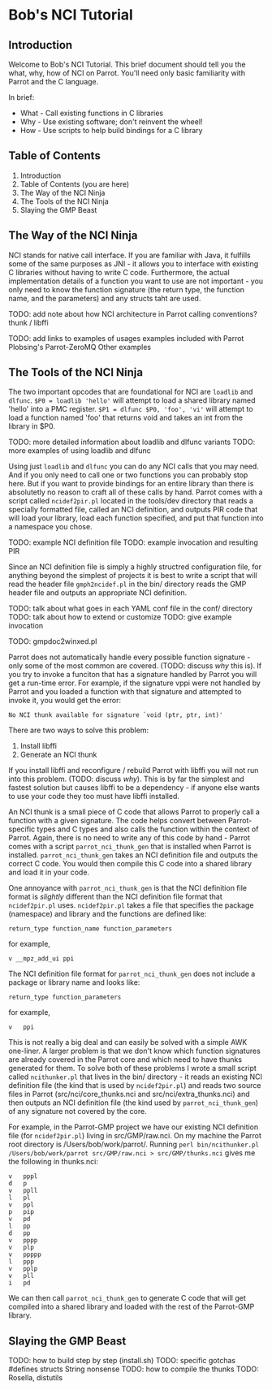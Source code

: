 Bob's NCI Tutorial
==================

Introduction
------------

Welcome to Bob's NCI Tutorial.  This brief document should tell you the what, why, how of NCI on Parrot.  You'll need only basic familiarity with Parrot and the C language.

In brief:

* What - Call existing functions in C libraries
* Why - Use existing software; don't reinvent the wheel!
* How - Use scripts to help build bindings for a C library

Table of Contents
-----------------

1. Introduction
2. Table of Contents (you are here)
3. The Way of the NCI Ninja
4. The Tools of the NCI Ninja
5. Slaying the GMP Beast


The Way of the NCI Ninja
------------------------

NCI stands for native call interface. If you are familiar with Java, it fulfills some of the same purposes as JNI - it allows you to interface with existing C libraries without having to write C code.  Furthermore, the actual implementation details of a function you want to use are not important - you only need to know the function signature (the return type, the function name, and the parameters) and any structs taht are used.

TODO: add note about how NCI architecture in Parrot
  calling conventions?
  thunk / libffi

TODO: add links to examples of usages
  examples included with Parrot
  Plobsing's Parrot-ZeroMQ
  Other examples


The Tools of the NCI Ninja
--------------------------

The two important opcodes that are foundational for NCI are `loadlib` and `dlfunc`. `$P0 = loadlib 'hello'` will attempt to load a shared library named 'hello' into a PMC register.  `$P1 = dlfunc $P0, 'foo', 'vi'` will attempt to load a function named 'foo' that returns void and takes an int from the library in $P0.

TODO: more detailed information about loadlib and dlfunc variants
TODO: more examples of using loadlib and dlfunc

Using just `loadlib` and `dlfunc` you can do any NCI calls that you may need.  And if you only need to call one or two functions you can probably stop here.  But if you want to provide bindings for an entire library than there is absolutetly no reason to craft all of these calls by hand.  Parrot comes with a script called `ncidef2pir.pl` located in the tools/dev directory that reads a specially formatted file, called an NCI definition, and outputs PIR code that will load your library, load each function specified, and put that function into a namespace you chose.

TODO: example NCI definition file
TODO: example invocation and resulting PIR

Since an NCI definition file is simply a highly structred configuration file, for anything beyond the simplest of projects it is best to write a script that will read the header file `gmph2ncidef.pl` in the bin/ directory reads the GMP header file and outputs an appropriate NCI definition.

TODO: talk about what goes in each YAML conf file in the conf/ directory
TODO: talk about how to extend or customize
TODO: give example invocation

TODO: gmpdoc2winxed.pl

Parrot does not automatically handle every possible function signature - only some of the most common are covered. (TODO: discuss *why* this is).  If you try to invoke a funciton that has a signature handled by Parrot you will get a run-time error.  For example, if the signature vppi were not handled by Parrot and you loaded a function with that signature and attempted to invoke it, you would get the error:

    No NCI thunk available for signature `void (ptr, ptr, int)'

There are two ways to solve this problem:

1. Install libffi
2. Generate an NCI thunk

If you install libffi and reconfigure / rebuild Parrot with libffi you will not run into this problem. (TODO: discuss *why*).  This is by far the simplest and fastest solution but causes libffi to be a dependency - if anyone else wants to use your code they too must have libffi installed.

An NCI thunk is a small piece of C code that allows Parrot to properly call a function with a given signature.  The code helps convert between Parrot-specific types and C types and also calls the function within the context of Parrot.  Again, there is no need to write any of this code by hand - Parrot comes with a script `parrot_nci_thunk_gen` that is installed when Parrot is installed.  `parrot_nci_thunk_gen` takes an NCI definition file and outputs the correct C code.  You would then compile this C code into a shared library and load it in your code.

One annoyance with `parrot_nci_thunk_gen` is that the NCI definition file format is *slightly* different than the NCI definition file format that `ncidef2pir.pl` uses.  `ncidef2pir.pl` takes a file that specifies the package (namespace) and library and the functions are defined like:

    return_type function_name function_parameters

for example,

    v __mpz_add_ui ppi

The NCI definition file format for `parrot_nci_thunk_gen` does not include a package or library name and looks like:

    return_type function_parameters

for example,

    v   ppi

This is not really a big deal and can easily be solved with a simple AWK one-liner.  A larger problem is that we don't know which function signatures are already covered in the Parrot core and which need to have thunks generated for them.  To solve both of these problems I wrote a small script called `ncithunker.pl` that lives in the bin/ directory - it reads an existing NCI definition file (the kind that is used by `ncidef2pir.pl`) and reads two source files in Parrot (src/nci/core\_thunks.nci and src/nci/extra\_thunks.nci) and then outputs an NCI definition file (the kind used by `parrot_nci_thunk_gen`) of any signature not covered by the core.

For example, in the Parrot-GMP project we have our existing NCI definition file (for `ncidef2pir.pl`) living in src/GMP/raw.nci.  On my machine the Parrot root directory is /Users/bob/work/parrot/.  Running `perl bin/ncithunker.pl /Users/bob/work/parrot src/GMP/raw.nci > src/GMP/thunks.nci` gives me the following in thunks.nci:

    v	pppl
    d	p
    v	ppll
    l	pl
    v	ppl
    p	pip
    v	pd
    l	pp
    d	pp
    v	pppp
    v	plp
    v	ppppp
    l	ppp
    v	pplp
    v	pll
    i	pd

We can then call `parrot_nci_thunk_gen` to generate C code that will get compiled into a shared library and loaded with the rest of the Parrot-GMP library.


Slaying the GMP Beast
---------------------

TODO: how to build step by step (install.sh)
TODO: specific gotchas
  #defines
  structs
  String nonsense
TODO: how to compile the thunks
TODO: Rosella, distutils
